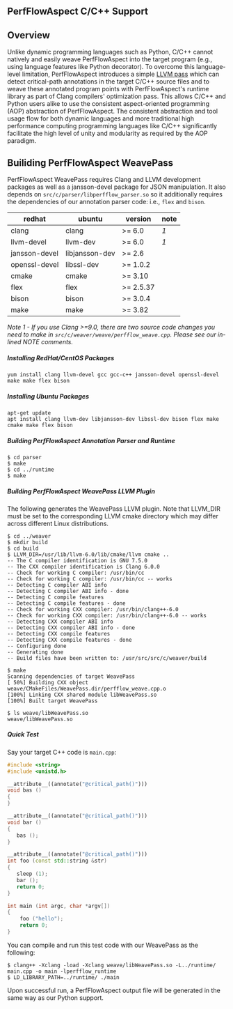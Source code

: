 ## PerfFlowAspect C/C++  Support

## Overview
Unlike dynamic programming languages such as Python,
C/C++ cannot natively and easily weave PerfFlowAspect
into the target program (e.g., using language
features like Python decorator).
To overcome this language-level limitation,
PerfFlowAspect introduces a simple
[LLVM pass](https://llvm.org/docs/WritingAnLLVMPass.html#introduction-what-is-a-pass)
which can detect critical-path annotations
in the target C/C++ source files and to weave
these annotated program points with
PerfFlowAspect's runtime library as part
of Clang compilers' optimization pass.
This allows C/C++ and Python users alike to use the
consistent aspect-oriented programming (AOP) abstraction
of PerfFlowAspect.
The consistent abstraction and
tool usage flow for both dynamic languages and
more traditional high performance computing
programming languages like C/C++ significantly
facilitate the high level of unity and modularity
as required by the AOP paradigm.

## Builiding PerfFlowAspect WeavePass
PerfFlowAspect WeavePass requires Clang
and LLVM development packages as well as a
jansson-devel package for JSON manipulation.
It also depends on `src/c/parser/libperfflow_parser.so`
so it additionally requires the dependencies of
our annotation parser code: i.e.,
`flex` and `bison`.

**redhat**                | **ubuntu**              | **version**       | **note**
----------                | ----------              | -----------       | --------
clang                     | clang                   | >= 6.0            | *1*
llvm-devel                | llvm-dev                | >= 6.0            | *1*
jansson-devel             | libjansson-dev          | >= 2.6            |
openssl-devel             | libssl-dev              | >= 1.0.2          |
cmake                     | cmake                   | >= 3.10           |
flex                      | flex                    | >= 2.5.37         |
bison                     | bison                   | >= 3.0.4          |
make                      | make                    | >= 3.82           |

*Note 1 - If you use Clang >=9.0, there are two source code changes
you need to make in `src/c/weaver/weave/perfflow_weave.cpp`.
Please see our in-lined NOTE comments.*

##### Installing RedHat/CentOS Packages
```
yum install clang llvm-devel gcc gcc-c++ jansson-devel openssl-devel make make flex bison
```

##### Installing Ubuntu Packages

```
apt-get update
apt install clang llvm-dev libjansson-dev libssl-dev bison flex make cmake make flex bison
```

##### Building PerfFlowAspect Annotation Parser and Runtime

```console
$ cd parser
$ make
$ cd ../runtime
$ make
```

##### Building PerfFlowAspect WeavePass LLVM Plugin

The following generates the WeavePass LLVM plugin.
Note that LLVM_DIR must be set to the corresponding
LLVM cmake directory which may differ across
different Linux distributions.

```console
$ cd ../weaver
$ mkdir build
$ cd build
$ LLVM_DIR=/usr/lib/llvm-6.0/lib/cmake/llvm cmake ..
-- The C compiler identification is GNU 7.5.0
-- The CXX compiler identification is Clang 6.0.0
-- Check for working C compiler: /usr/bin/cc
-- Check for working C compiler: /usr/bin/cc -- works
-- Detecting C compiler ABI info
-- Detecting C compiler ABI info - done
-- Detecting C compile features
-- Detecting C compile features - done
-- Check for working CXX compiler: /usr/bin/clang++-6.0
-- Check for working CXX compiler: /usr/bin/clang++-6.0 -- works
-- Detecting CXX compiler ABI info
-- Detecting CXX compiler ABI info - done
-- Detecting CXX compile features
-- Detecting CXX compile features - done
-- Configuring done
-- Generating done
-- Build files have been written to: /usr/src/src/c/weaver/build

$ make
Scanning dependencies of target WeavePass
[ 50%] Building CXX object weave/CMakeFiles/WeavePass.dir/perfflow_weave.cpp.o
[100%] Linking CXX shared module libWeavePass.so
[100%] Built target WeavePass

$ ls weave/libWeavePass.so
weave/libWeavePass.so
```

##### Quick Test

Say your target C++ code is `main.cpp`:

```c++
#include <string>
#include <unistd.h>

__attribute__((annotate("@critical_path()")))
void bas ()
{
}

__attribute__((annotate("@critical_path()")))
void bar ()
{
   bas ();
}

__attribute__((annotate("@critical_path()")))
int foo (const std::string &str)
{
   sleep (1);
   bar ();
   return 0;
}

int main (int argc, char *argv[])
{
    foo ("hello");
    return 0;
}
```

You can compile and run this test code
with our WeavePass as the following:

```console
$ clang++ -Xclang -load -Xclang weave/libWeavePass.so -L../runtime/ main.cpp -o main -lperfflow_runtime
$ LD_LIBRARY_PATH=../runtime/ ./main
```

Upon successful run, a PerfFlowAspect output file will be
generated in the same way as our Python support.
